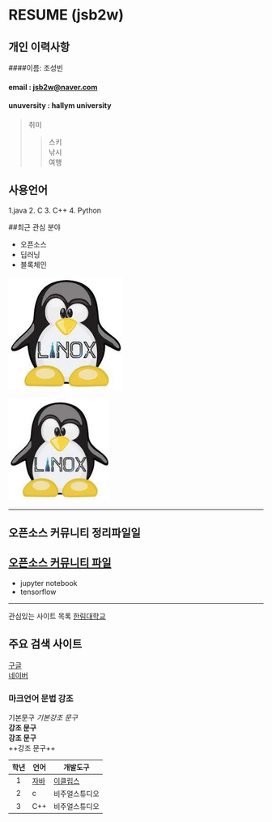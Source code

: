 # RESUME (jsb2w)

## 개인 이력사항
    
####이름: 조성빈 
#### email : jsb2w@naver.com
#### unuversity : hallym university
  
>취미
>> 스키  
>> 낚시  
>> 여행  

## 사용언어 
1.java
2. C
3. C++
4. Python

##최근 관심 분야
* 오픈소스
* 딥러닝
* 블록체인


![linux icon](/다운로드.jpg)

<img src=다운로드.jpg width=200 heigh100>

------------------------
## 오픈소스 커뮤니티 정리파일일
[오픈소스 커뮤니티 파일](openSourceCommunity.md)
------------------
* jupyter notebook
* tensorflow
----
관심있는 사이트 목록 
[한림대학교][hallym]


## 주요 검색 사이트
[구글][google]  
[네이버][naver]  

### 마크언어 문법 강조
기본문구
*기본강조 문구*   
**강조 문구**  
__강조 문구__  
++강조 문구++  


|학년|언어|개발도구|
|:---:|---|---|
|1|[자바](http://www.oracle.com)|[이클립스][eclipse]|
|2|c|비주얼스튜디오|
|3|C++|비주얼스튜디오|

[eclipse]: http://www.eclipse.org
[Google]: http://www.google.com
[naver]: http://naver.com
[hallym]: http://www.hallym.ac.kr

